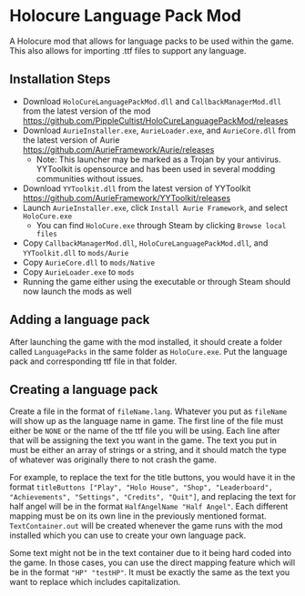 # Holocure Language Pack Mod
A Holocure mod that allows for language packs to be used within the game. This also allows for importing .ttf files to support any language.
## Installation Steps
- Download `HoloCureLanguagePackMod.dll` and `CallbackManagerMod.dll` from the latest version of the mod https://github.com/PippleCultist/HoloCureLanguagePackMod/releases
- Download `AurieInstaller.exe`, `AurieLoader.exe`, and `AurieCore.dll` from the latest version of Aurie https://github.com/AurieFramework/Aurie/releases
    - Note: This launcher may be marked as a Trojan by your antivirus. YYToolkit is opensource and has been used in several modding communities without issues.
- Download `YYToolkit.dll` from the latest version of YYToolkit https://github.com/AurieFramework/YYToolkit/releases
- Launch `AurieInstaller.exe`, click `Install Aurie Framework`, and select `HoloCure.exe`
    - You can find `HoloCure.exe` through Steam by clicking `Browse local files`
- Copy `CallbackManagerMod.dll`, `HoloCureLanguagePackMod.dll`, and `YYToolkit.dll` to `mods/Aurie`
- Copy `AurieCore.dll` to `mods/Native`
- Copy `AurieLoader.exe` to `mods`
- Running the game either using the executable or through Steam should now launch the mods as well
## Adding a language pack
After launching the game with the mod installed, it should create a folder called `LanguagePacks` in the same folder as `HoloCure.exe`. Put the language pack and corresponding ttf file in that folder.
## Creating a language pack
Create a file in the format of `fileName.lang`. Whatever you put as `fileName` will show up as the language name in game. The first line of the file must either be `NONE` or the name of the ttf file you will be using.
Each line after that will be assigning the text you want in the game. The text you put in must be either an array of strings or a string, and it should match the type of whatever was originally there to not crash the game.

For example, to replace the text for the title buttons, you would have it in the format `titleButtons ["Play", "Holo House", "Shop", "Leaderboard", "Achievements", "Settings", "Credits", "Quit"]`, and replacing the text for half angel will be in the format `HalfAngelName "Half Angel"`.
Each different mapping must be on its own line in the previously mentioned format. `TextContainer.out` will be created whenever the game runs with the mod installed which you can use to create your own language pack.

Some text might not be in the text container due to it being hard coded into the game. In those cases, you can use the direct mapping feature which will be in the format `"HP" "testHP"`. It must be exactly the same as the text you want to replace which includes capitalization.
